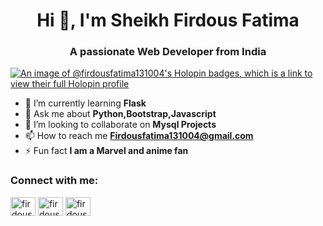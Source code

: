 <h1 align="center">Hi 👋, I'm Sheikh Firdous Fatima</h1>
<h3 align="center">A passionate Web Developer from India</h3>

[![An image of @firdousfatima131004's Holopin badges, which is a link to view their full Holopin profile](https://holopin.me/firdousfatima131004)](https://holopin.io/@firdousfatima131004)

- 🌱 I’m currently learning **Flask**
-  💬 Ask me about **Python,Bootstrap,Javascript**
- 👯 I’m looking to collaborate on **Mysql Projects**
- 📫 How to reach me **Firdousfatima131004@gmail.com**
- ⚡ Fun fact **I am a Marvel and anime fan**

<h3 align="left">Connect with me:</h3>
<p align="left">
<a href="https://www.linkedin.com/in/sheikh-firdous-fatima-57569b24b/" target="blank"><img align="center" src="https://raw.githubusercontent.com/rahuldkjain/github-profile-readme-generator/master/src/images/icons/Social/linked-in-alt.svg" alt="firdousfatima131004" height="30" width="40" /></a>
<a href="https://instagram.com/firdousfatima131004" target="blank"><img align="center" src="https://raw.githubusercontent.com/rahuldkjain/github-profile-readme-generator/master/src/images/icons/Social/instagram.svg" alt="firdousfatima131004" height="30" width="40" /></a>
<a href="https://twitter.com/Firdous131004" target="blank"><img align="center" src="https://raw.githubusercontent.com/rahuldkjain/github-profile-readme-generator/master/src/images/icons/Social/twitter.svg" alt="firdous131004" height="30" width="40" /></a>

